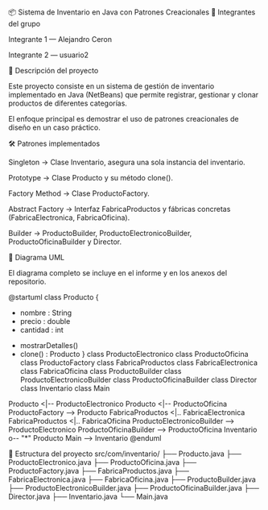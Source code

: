 📦 Sistema de Inventario en Java con Patrones Creacionales
👥 Integrantes del grupo

Integrante 1 — Alejandro Ceron

Integrante 2 — usuario2



📌 Descripción del proyecto

Este proyecto consiste en un sistema de gestión de inventario implementado en Java (NetBeans) que permite registrar, gestionar y clonar productos de diferentes categorías.

El enfoque principal es demostrar el uso de patrones creacionales de diseño en un caso práctico.

🛠️ Patrones implementados

Singleton → Clase Inventario, asegura una sola instancia del inventario.

Prototype → Clase Producto y su método clone().

Factory Method → Clase ProductoFactory.

Abstract Factory → Interfaz FabricaProductos y fábricas concretas (FabricaElectronica, FabricaOficina).

Builder → ProductoBuilder, ProductoElectronicoBuilder, ProductoOficinaBuilder y Director.

📑 Diagrama UML

El diagrama completo se incluye en el informe y en los anexos del repositorio.

@startuml
class Producto {
  - nombre : String
  - precio : double
  - cantidad : int
  + mostrarDetalles()
  + clone() : Producto
}
class ProductoElectronico
class ProductoOficina
class ProductoFactory
class FabricaProductos
class FabricaElectronica
class FabricaOficina
class ProductoBuilder
class ProductoElectronicoBuilder
class ProductoOficinaBuilder
class Director
class Inventario
class Main

Producto <|-- ProductoElectronico
Producto <|-- ProductoOficina
ProductoFactory --> Producto
FabricaProductos <|.. FabricaElectronica
FabricaProductos <|.. FabricaOficina
ProductoElectronicoBuilder --> ProductoElectronico
ProductoOficinaBuilder --> ProductoOficina
Inventario o-- "*" Producto
Main --> Inventario
@enduml

📂 Estructura del proyecto
src/com/inventario/
 ├── Producto.java
 ├── ProductoElectronico.java
 ├── ProductoOficina.java
 ├── ProductoFactory.java
 ├── FabricaProductos.java
 ├── FabricaElectronica.java
 ├── FabricaOficina.java
 ├── ProductoBuilder.java
 ├── ProductoElectronicoBuilder.java
 ├── ProductoOficinaBuilder.java
 ├── Director.java
 ├── Inventario.java
 └── Main.java
